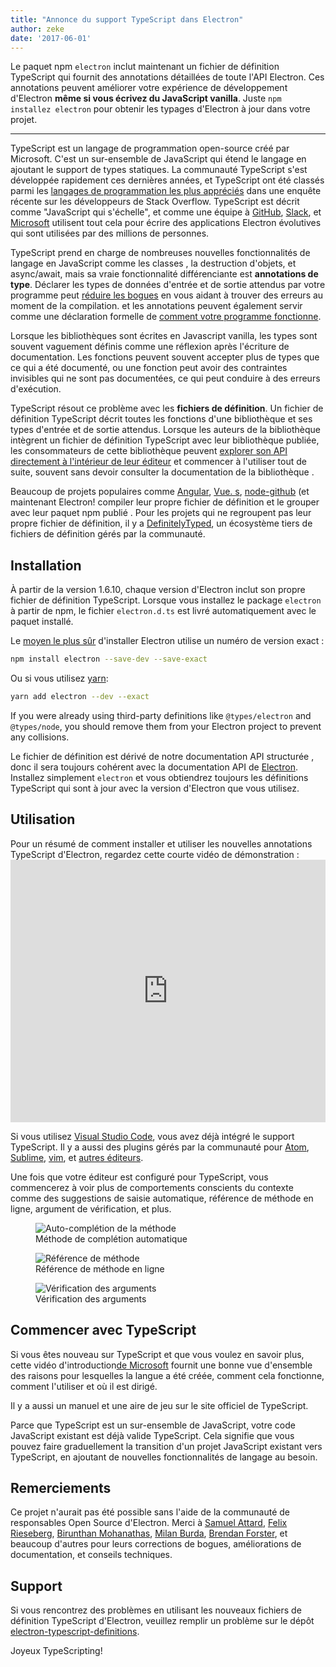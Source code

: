 ```yaml
---
title: "Annonce du support TypeScript dans Electron"
author: zeke
date: '2017-06-01'
---
```


Le paquet npm `electron` inclut maintenant un fichier de définition TypeScript qui fournit des annotations détaillées de toute l'API Electron. Ces annotations peuvent améliorer votre expérience de développement d'Electron **même si vous écrivez du JavaScript vanilla**. Juste `npm installez electron` pour obtenir les typages d'Electron à jour dans votre projet.

---

TypeScript est un langage de programmation open-source créé par Microsoft. C'est un sur-ensemble de JavaScript qui étend le langage en ajoutant le support de types statiques. La communauté TypeScript s'est développée rapidement ces dernières années, et TypeScript ont été classés parmi les [langages de programmation les plus appréciés](https://stackoverflow.com/insights/survey/2017#technology-most-loved-dreaded-and-wanted-languages) dans une enquête récente sur les développeurs de Stack Overflow.  TypeScript est décrit comme "JavaScript qui s'échelle", et comme une équipe à [GitHub](https://githubengineering.com/how-four-native-developers-wrote-an-electron-app/), [Slack](https://slack.engineering/typescript-at-slack-a81307fa288d), et [Microsoft](https://github.com/Microsoft/vscode) utilisent tout cela pour écrire des applications Electron évolutives qui sont utilisées par des millions de personnes.

TypeScript prend en charge de nombreuses nouvelles fonctionnalités de langage en JavaScript comme les classes , la destruction d'objets, et async/await, mais sa vraie fonctionnalité différenciante est **annotations de type**. Déclarer les types de données d'entrée et de sortie attendus par votre programme peut [réduire les bogues](https://slack.engineering/typescript-at-slack-a81307fa288d) en vous aidant à trouver des erreurs au moment de la compilation. et les annotations peuvent également servir comme une déclaration formelle de [comment votre programme fonctionne](https://staltz.com/all-js-libraries-should-be-authored-in-typescript.html).

Lorsque les bibliothèques sont écrites en Javascript vanilla, les types sont souvent vaguement définis comme une réflexion après l'écriture de documentation. Les fonctions peuvent souvent accepter plus de types que ce qui a été documenté, ou une fonction peut avoir des contraintes invisibles qui ne sont pas documentées, ce qui peut conduire à des erreurs d'exécution.

TypeScript résout ce problème avec les **fichiers de définition**. Un fichier de définition TypeScript décrit toutes les fonctions d'une bibliothèque et ses types d'entrée et de sortie attendus. Lorsque les auteurs de la bibliothèque intègrent un fichier de définition TypeScript avec leur bibliothèque publiée, les consommateurs de cette bibliothèque peuvent [explorer son API directement à l'intérieur de leur éditeur](https://code.visualstudio.com/docs/editor/intellisense) et commencer à l'utiliser tout de suite, souvent sans devoir consulter la documentation de la bibliothèque .

Beaucoup de projets populaires comme [Angular](https://angularjs.org/), [Vue. s](http://vuejs.org/), [node-github](https://github.com/mikedeboer/node-github) (et maintenant Electron! compiler leur propre fichier de définition et le grouper avec leur paquet npm publié . Pour les projets qui ne regroupent pas leur propre fichier de définition, il y a [DefinitelyTyped](https://github.com/DefinitelyTyped/DefinitelyTyped), un écosystème tiers de fichiers de définition gérés par la communauté.

## Installation

À partir de la version 1.6.10, chaque version d'Electron inclut son propre fichier de définition TypeScript. Lorsque vous installez le package `electron` à partir de npm, le fichier `electron.d.ts` est livré automatiquement avec le paquet installé.

Le [moyen le plus sûr](https://electronjs.org/docs/tutorial/electron-versioning/) d'installer Electron utilise un numéro de version exact :

```sh
npm install electron --save-dev --save-exact
```

Ou si vous utilisez [yarn](https://yarnpkg.com/lang/en/docs/migrating-from-npm/#toc-cli-commands-comparison):

```sh
yarn add electron --dev --exact
```

If you were already using third-party definitions like `@types/electron` and `@types/node`, you should remove them from your Electron project to prevent any collisions.

Le fichier de définition est dérivé de notre documentation API structurée [](https://electronjs.org/blog/2016/09/27/api-docs-json-schema), donc il sera toujours cohérent avec la documentation API de [Electron](https://electronjs.org/docs/api/). Installez simplement `electron` et vous obtiendrez toujours les définitions TypeScript qui sont à jour avec la version d'Electron que vous utilisez.

## Utilisation

Pour un résumé de comment installer et utiliser les nouvelles annotations TypeScript d'Electron, regardez cette courte vidéo de démonstration : <iframe width="100%" height="420" src="https://www.youtube.com/embed/PJRag0rYQt8" frameborder="0" allowfullscreen mark="crwd-mark"></iframe>

Si vous utilisez [Visual Studio Code](https://code.visualstudio.com/), vous avez déjà intégré le support TypeScript. Il y a aussi des plugins gérés par la communauté pour [Atom](https://atom.io/packages/atom-typescript), [Sublime](https://github.com/Microsoft/TypeScript-Sublime-Plugin), [vim](https://github.com/Microsoft/TypeScript/wiki/TypeScript-Editor-Support#vim), et [autres éditeurs](https://www.typescriptlang.org/index.html#download-links).

Une fois que votre éditeur est configuré pour TypeScript, vous commencerez à voir plus de comportements conscients du contexte comme des suggestions de saisie automatique, référence de méthode en ligne, argument de vérification, et plus.

<figure>
  <img src="https://cloud.githubusercontent.com/assets/2289/26128017/f6318c20-3a3f-11e7-9c2c-401a32d1f9fb.png" alt="Auto-complétion de la méthode">
  <figcaption>Méthode de complétion automatique</figcaption>
</figure>

<figure>
  <img src="https://cloud.githubusercontent.com/assets/2289/26128018/f6352600-3a3f-11e7-8d92-f0fb88ecc53e.png" alt="Référence de méthode">
  <figcaption>Référence de méthode en ligne</figcaption>
</figure>

<figure>
  <img src="https://cloud.githubusercontent.com/assets/2289/26128021/f6b1ca0c-3a3f-11e7-8161-ce913268a9f0.png" alt="Vérification des arguments">
  <figcaption>Vérification des arguments</figcaption>
</figure>

## Commencer avec TypeScript

Si vous êtes nouveau sur TypeScript et que vous voulez en savoir plus, cette vidéo d'introduction[de Microsoft](http://video.ch9.ms/ch9/4ae3/062c336d-9cf0-498f-ae9a-582b87954ae3/B881_mid.mp4) fournit une bonne vue d'ensemble des raisons pour lesquelles la langue a été créée, comment cela fonctionne, comment l'utiliser et où il est dirigé.

Il y a aussi un manuel [](https://www.typescriptlang.org/docs/handbook/basic-types.html) et une aire de jeu [](https://www.typescriptlang.org/play/index.html) sur le site officiel de TypeScript.

Parce que TypeScript est un sur-ensemble de JavaScript, votre code JavaScript existant est déjà valide TypeScript. Cela signifie que vous pouvez faire graduellement la transition d'un projet JavaScript existant vers TypeScript, en ajoutant de nouvelles fonctionnalités de langage au besoin.

## Remerciements

Ce projet n'aurait pas été possible sans l'aide de la communauté de responsables Open Source d'Electron. Merci à [Samuel Attard](https://github.com/MarshallOfSound), [Felix Rieseberg](https://github.com/felixrieseberg), [Birunthan Mohanathas](https://github.com/poiru), [Milan Burda](https://github.com/miniak), [Brendan Forster](https://github.com/shiftkey), et beaucoup d'autres pour leurs corrections de bogues, améliorations de documentation, et conseils techniques.

## Support

Si vous rencontrez des problèmes en utilisant les nouveaux fichiers de définition TypeScript d'Electron, veuillez remplir un problème sur le dépôt [electron-typescript-definitions](https://github.com/electron/electron-typescript-definitions/issues).

Joyeux TypeScripting!
